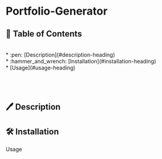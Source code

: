 # Portfolio-Generator
## :notebook_with_decorative_cover: Table of Contents
<br>
* :pen: [Description](#description-heading) <br>
* :hammer_and_wrench: [Installation](#installation-heading) <br>
* [Usage](#usage-heading) <br>
<br>
<br>
<br>

## :pen: Description



## :hammer_and_wrench: Installation


Usage
